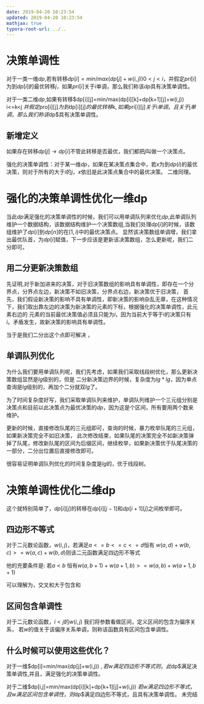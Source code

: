 ```yaml
---
date: 2019-04-20 10:23:54
updated: 2019-04-20 10:23:54
mathjax: true
typora-root-url: ../..
---
```




# 决策单调性

对于一类一维$dp$,若有转移$dp[i]=min/max(dp[j]+w(i,j)) 0<j<i$，并假定$pri[i]$为到$dp[i]$的最优转移$j$，如果$pri[i]$关于$i$单调，那么我们称该$dp$具有决策单调性。

对于一类二维$dp$,如果有转移$dp[i][j]=min/max(dp[i][k]+dp[k+1][j]+w(i,j)) i<=k<j $并假定$pro[i][j]$为到$dp[i][j]$的最优转移$k$,如果$pri[i][j]$关于$i$单调，且关于$j$单调，那么我们称该$dp$具有决策单调性。

<!-- more -->

## 新增定义
如果存在转移$dp[j]\to dp[i]$不管此转移是否最优，我们都把$j$叫做一个决策点。

强化的决策单调性：对于某一维$dp$，如果在某决策点集合中，若$x$为到$dp(i)$的最优决策，则对于所有的大于$i$的$j$，$x$依旧是此决策点集合中的最优决策。 二维同理。



# 强化的决策单调性优化一维dp
当此$dp$满足强化的决策单调性的时候，我们可以用单调队列来优化$dp$,此单调队列维护一个数据结构，该数据结构维护一个决策数组,当我们处理$dp[i]$的时候，该数组维护了$dp[i]$到$dp[n]$的在$[1,i)$中的最优决策点。 显然该决策数组单调增，我们拿出最优队首，为$dp[i]$赋值，下一步应该是更新该决策数组，怎么更新呢，我们二分即可。
## 用二分更新决策数组
先证明,对于新加进来的决策，对于旧决策数组的影响具有单调性，即存在一个分界点，分界点左边，新决策不如旧决策，分界点右边，新决策优于旧决策， 首先，我们假设新决策的影响不具有单调性，即新决策的影响杂乱无章，在这种情况下，我们取出靠左边的决策为新决策的元素的下标，根据强化的决策单调性，此元素右边的 元素的当前最优决策值必须且只能为$i$，因为当前大于等于i的决策只有$i$。矛盾发生，故新决策的影响具有单调性。

 当于是我们二分出这个点即可解决 ，

## 单调队列优化
为什么我们要用单调队列呢，我们先考虑，如果我们采取线段树优化，那么更新决策数组显然是$lg$级别的，但是 二分新决策边界的时候，复杂度为$lg*lg$，因为单点查询是$lg$级别的，再加个二分就双$lg$了。

为了时间复杂度好写，我们采取单调队列来维护，单调队列维护一个三元组分别是决策点和目前以此决策点为最优决策的$dp$，因为这是个区间，所有要用两个数来维护。

更新的时候，直接修改队尾的三元组即可，查询的时候，暴力枚举队尾的三元组，如果新决策完全不如旧决策， 此次修改结束，如果队尾的决策完全不如新决策弹掉了队尾，修改新队尾的区间为后缀区间，继续枚举，如果新决策优于队尾决策的一部分，二分出位置后直接修改即可。

很容易证明单调队列优化的时间复杂度是$lg$的，优于线段树。

# 决策单调性优化二维dp
这个就特别简单了，$dp[i][j]$的转移在$dp[i][j-1]$和$dp[i+1][j]$之间枚举即可。

## 四边形不等式
对于二元数论函数，$w(i,j)$，若满足$a<=b<=c<=d$恒有 $w(a,d)+w(b,c) >=w(a,c)+w(b,d)$则该二元函数满足四边形不等式

他的充要条件是: 若$a<b$ 恒有$w(a,b+1)+w(a+1,b)>=w(a,b)+w(a+1,b+1)$

可以理解为，交叉和大于包含和

## 区间包含单调性
对于二元数论函数，$i<j$的$w(i,j)$ 我们将参数看做区间，定义区间的包含为偏序关系， 若$w$的值关于该偏序关系单调，则称该函数具有区间包含单调性。
## 什么时候可以使用这些优化？
对于一维$dp[i]=min/max(dp[j]+w(i,j)) $,若w满足四边形不等式则，此$dp$满足决策单调性,并且，满足强化的决策单调性。

对于二维$dp[i,j]=min/max(dp[i][k]+dp[k+1][j]+w(i,j)) $若w满足四边形不等式，且$w$满足区间 包含单调性，则$dp$满足四边形不等式，且具有决策单调性。
未完结